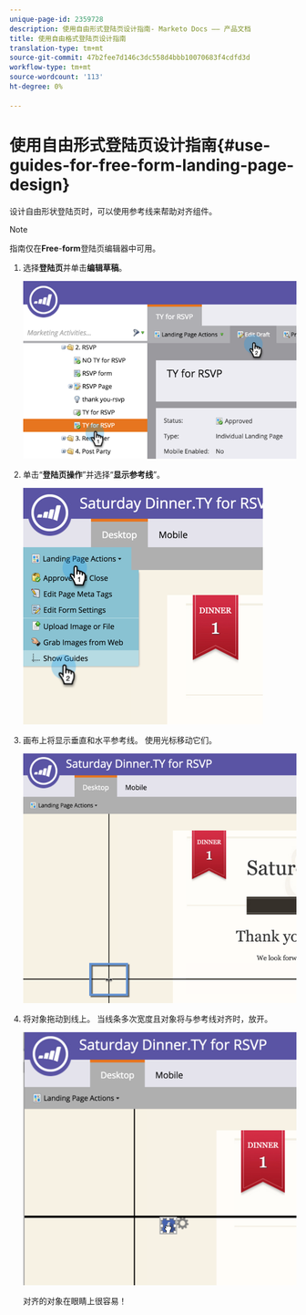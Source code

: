 ```yaml
---
unique-page-id: 2359728
description: 使用自由形式登陆页设计指南- Marketo Docs —— 产品文档
title: 使用自由格式登陆页设计指南
translation-type: tm+mt
source-git-commit: 47b2fee7d146c3dc558d4bbb10070683f4cdfd3d
workflow-type: tm+mt
source-wordcount: '113'
ht-degree: 0%

---
```



# 使用自由形式登陆页设计指南{#use-guides-for-free-form-landing-page-design}

设计自由形状登陆页时，可以使用参考线来帮助对齐组件。

>[!NOTE]
>
>指南仅在&#x200B;**Free**-**form**&#x200B;登陆页编辑器中可用。

1. 选择&#x200B;**登陆页**&#x200B;并单击&#x200B;**编辑草稿**。

   ![](assets/image2015-5-20-14-3a10-3a9.png)

1. 单击“**登陆页操作**”并选择“**显示参考线**”。

   ![](assets/image2015-5-20-14-3a12-3a15.png)

1. 画布上将显示垂直和水平参考线。 使用光标移动它们。

   ![](assets/image2015-5-20-14-3a15-3a9.png)

1. 将对象拖动到线上。 当线条多次宽度且对象将与参考线对齐时，放开。

   ![](assets/image2015-5-20-14-3a17-3a24.png)

   对齐的对象在眼睛上很容易！


